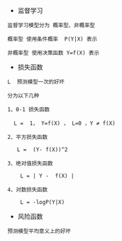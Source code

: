 * 监督学习

```
监督学习模型分为 概率型、非概率型

概率型 使用条件概率  P(Y|X) 表示

非概率型 使用决策函数 Y=f(X) 表示
```

* 损失函数

```
L  预测模型一次的好坏

分为以下几种

1、0-1 损失函数

  L =  1， Y=f(X) ， L=0 ，Y ≠ f(X)

2、平方损失函数

   L =  (Y- f(X))^2 

3、绝对值损失函数

    L = | Y -  f(X) |

4、对数损失函数

    L = -logP(Y|X)
```



* 风险函数

```
预测模型平均意义上的好坏
```



